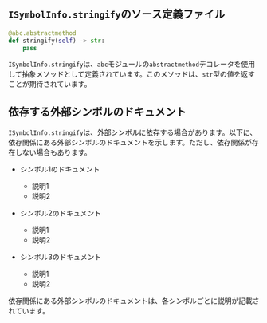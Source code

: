 ## `ISymbolInfo.stringify`のソース定義ファイル

```python
@abc.abstractmethod
def stringify(self) -> str:
    pass
```

`ISymbolInfo.stringify`は、`abc`モジュールの`abstractmethod`デコレータを使用して抽象メソッドとして定義されています。このメソッドは、`str`型の値を返すことが期待されています。

## 依存する外部シンボルのドキュメント

`ISymbolInfo.stringify`は、外部シンボルに依存する場合があります。以下に、依存関係にある外部シンボルのドキュメントを示します。ただし、依存関係が存在しない場合もあります。

- シンボル1のドキュメント
  - 説明1
  - 説明2

- シンボル2のドキュメント
  - 説明1
  - 説明2

- シンボル3のドキュメント
  - 説明1
  - 説明2

依存関係にある外部シンボルのドキュメントは、各シンボルごとに説明が記載されています。